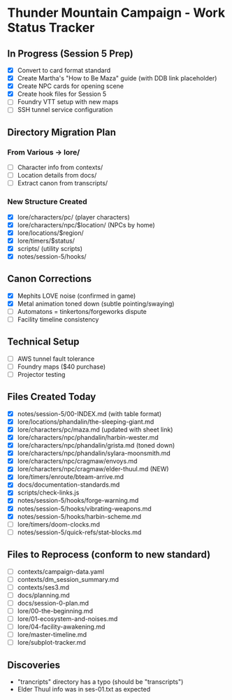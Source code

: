 # Thunder Mountain Campaign - Work Status Tracker

## In Progress (Session 5 Prep)
- [x] Convert to card format standard
- [x] Create Martha's "How to Be Maza" guide (with DDB link placeholder)
- [x] Create NPC cards for opening scene
- [x] Create hook files for Session 5
- [ ] Foundry VTT setup with new maps
- [ ] SSH tunnel service configuration

## Directory Migration Plan
### From Various → lore/
- [ ] Character info from contexts/
- [ ] Location details from docs/
- [ ] Extract canon from transcripts/

### New Structure Created
- [x] lore/characters/pc/ (player characters)
- [x] lore/characters/npc/$location/ (NPCs by home)
- [x] lore/locations/$region/
- [x] lore/timers/$status/
- [x] scripts/ (utility scripts)
- [x] notes/session-5/hooks/

## Canon Corrections
- [x] Mephits LOVE noise (confirmed in game)
- [x] Metal animation toned down (subtle pointing/swaying)
- [ ] Automatons = tinkertons/forgeworks dispute
- [ ] Facility timeline consistency

## Technical Setup
- [ ] AWS tunnel fault tolerance
- [ ] Foundry maps ($40 purchase)
- [ ] Projector testing

## Files Created Today
- [x] notes/session-5/00-INDEX.md (with table format)
- [x] lore/locations/phandalin/the-sleeping-giant.md
- [x] lore/characters/pc/maza.md (updated with sheet link)
- [x] lore/characters/npc/phandalin/harbin-wester.md
- [x] lore/characters/npc/phandalin/grista.md (toned down)
- [x] lore/characters/npc/phandalin/sylara-moonsmith.md
- [x] lore/characters/npc/cragmaw/envoys.md
- [x] lore/characters/npc/cragmaw/elder-thuul.md (NEW)
- [x] lore/timers/enroute/bteam-arrive.md
- [x] docs/documentation-standards.md
- [x] scripts/check-links.js
- [x] notes/session-5/hooks/forge-warning.md
- [x] notes/session-5/hooks/vibrating-weapons.md
- [x] notes/session-5/hooks/harbin-scheme.md
- [ ] lore/timers/doom-clocks.md
- [ ] notes/session-5/quick-refs/stat-blocks.md

## Files to Reprocess (conform to new standard)
- [ ] contexts/campaign-data.yaml
- [ ] contexts/dm_session_summary.md
- [ ] contexts/ses3.md
- [ ] docs/planning.md
- [ ] docs/session-0-plan.md
- [ ] lore/00-the-beginning.md
- [ ] lore/01-ecosystem-and-noises.md
- [ ] lore/04-facility-awakening.md
- [ ] lore/master-timeline.md
- [ ] lore/subplot-tracker.md

## Discoveries
- "trancripts" directory has a typo (should be "transcripts")
- Elder Thuul info was in ses-01.txt as expected